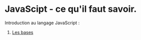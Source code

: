 # JavaScipt - ce qu'il faut savoir.

Introduction au langage JavaScript :

1. [Les bases](/les-bases)